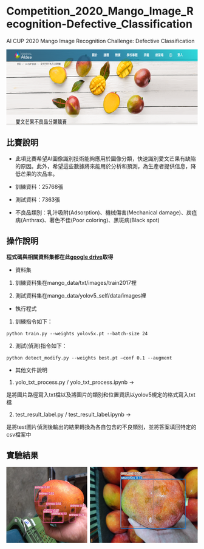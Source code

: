 # Competition_2020_Mango_Image_Recognition-Defective_Classification
AI CUP 2020 Mango Image Recognition Challenge: Defective Classification

<img src="./figures/title.PNG" width = "800" height = "200" div align=center />

## 比賽說明

- 此項比賽希望AI圖像識別技術能夠應用於圖像分類，快速識別愛文芒果有缺陷的原因。此外，希望這些數據將來能用於分析和預測，為生產者提供信息，降低芒果的次品率。

- 訓練資料：25768張

- 測試資料：7363張

- 不良品類別：乳汁吸附(Adsorption)、機械傷害(Mechanical damage)、炭疽病(Anthrax)、著色不佳(Poor coloring)、黑斑病(Black spot)

## 操作說明

**程式碼與相關資料集都在此[google drive](https://drive.google.com/drive/folders/1Y80QSO-BmjAg1w6DNExpaxfzKL5_w1J_?usp=sharing)取得**

* 資料集

1. 訓練資料集在mango_data/txt/images/train2017裡

2. 測試資料集在mango_data/yolov5_self/data/images裡

* 執行程式

1. 訓練指令如下：
  ```
  python train.py --weights yolov5x.pt --batch-size 24 
  ```
  
2. 測試(偵測)指令如下：
  ```
  python detect_modify.py --weights best.pt –conf 0.1 --augment 
  ```
  
* 其他文件說明

1. yolo_txt_process.py / yolo_txt_process.ipynb →

  是將圖片路徑寫入txt檔以及將圖片的類別和位置資訊以yolov5規定的格式寫入txt檔

2. test_result_label.py / test_result_label.ipynb →

  是將test圖片偵測後輸出的結果轉換為各自包含的不良類別，並將答案填回特定的csv檔案中

## 實驗結果

<img src="./figures/mango.png" width = "800" height = "200" div align=center />
